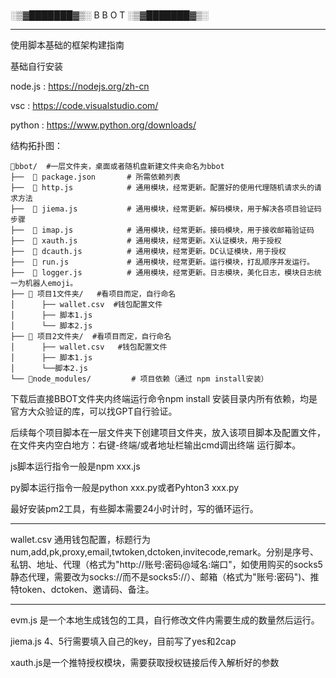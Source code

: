 #
░▒▓███████▓▒░ B B O T ░▒▓███████▓▒░


---
使用脚本基础的框架构建指南

基础自行安装

node.js : https://nodejs.org/zh-cn 

vsc : https://code.visualstudio.com/

python : https://www.python.org/downloads/

结构拓扑图：
```
📁bbot/  #一层文件夹，桌面或者随机盘新建文件夹命名为bbot
├──  📄 package.json       # 所需依赖列表
├──  📄 http.js            # 通用模块，经常更新。配置好的使用代理随机请求头的请求方法
├──  📄 jiema.js           # 通用模块，经常更新。解码模块，用于解决各项目验证码步骤
├──  📄 imap.js            # 通用模块，经常更新。接码模块，用于接收邮箱验证码
├──  📄 xauth.js           # 通用模块，经常更新。X认证模块，用于授权
├──  📄 dcauth.js          # 通用模块，经常更新。DC认证模块，用于授权
├──  📄 run.js             # 通用模块，经常更新。运行模块，打乱顺序并发运行。
├──  📄 logger.js          # 通用模块，经常更新。日志模块，美化日志，模块日志统一为机器人emoji。
├── 📁 项目1文件夹/   #看项目而定，自行命名
│      ├── wallet.csv  #钱包配置文件
│      ├── 脚本1.js  
│      └── 脚本2.js
├── 📁 项目2文件夹/  #看项目而定，自行命名
│      ├── wallet.csv   #钱包配置文件
│      ├── 脚本1.js
│      └──脚本2.js
└── 📁node_modules/         # 项目依赖（通过 npm install安装）
```


下载后直接BBOT文件夹内终端运行命令npm install 安装目录内所有依赖，均是官方大众验证的库，可以找GPT自行验证。

后续每个项目脚本在一层文件夹下创建项目文件夹，放入该项目脚本及配置文件，在文件夹内空白地方：右键-终端/或者地址栏输出cmd调出终端 运行脚本。

js脚本运行指令一般是npm xxx.js

py脚本运行指令一般是python xxx.py或者Pyhton3 xxx.py

最好安装pm2工具，有些脚本需要24小时计时，写的循环运行。


-----------------------------------------------------------------------------------------------------------

wallet.csv 通用钱包配置，标题行为num,add,pk,proxy,email,twtoken,dctoken,invitecode,remark。分别是序号、私钥、地址、代理（格式为"http://账号:密码@域名:端口"，如使用购买的socks5静态代理，需要改为socks://而不是socks5://）、邮箱（格式为"账号:密码")、推特token、dctoken、邀请码、备注。

-----------------------------------------------------------------------------------------------------------

evm.js 是一个本地生成钱包的工具，自行修改文件内需要生成的数量然后运行。

jiema.js 4、5行需要填入自己的key，目前写了yes和2cap

xauth.js是一个推特授权模块，需要获取授权链接后传入解析好的参数

